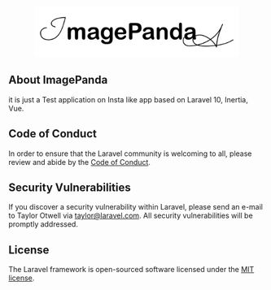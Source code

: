 <p align="center"><a href="https://github.com/ZolliePy/imagepanda/tree/master/imagepanda" target="_blank"><img src="https://raw.githubusercontent.com/ZolliePy/imagepanda/master/imagepanda/public/imagepanda-logo-text.png" width="400" alt="Laravel Logo"></a></p>

## About ImagePanda

it is just a Test application on Insta like app based on Laravel 10, Inertia, Vue.

## Code of Conduct

In order to ensure that the Laravel community is welcoming to all, please review and abide by the [Code of Conduct](https://laravel.com/docs/contributions#code-of-conduct).

## Security Vulnerabilities

If you discover a security vulnerability within Laravel, please send an e-mail to Taylor Otwell via [taylor@laravel.com](mailto:taylor@laravel.com). All security vulnerabilities will be promptly addressed.

## License

The Laravel framework is open-sourced software licensed under the [MIT license](https://opensource.org/licenses/MIT).
